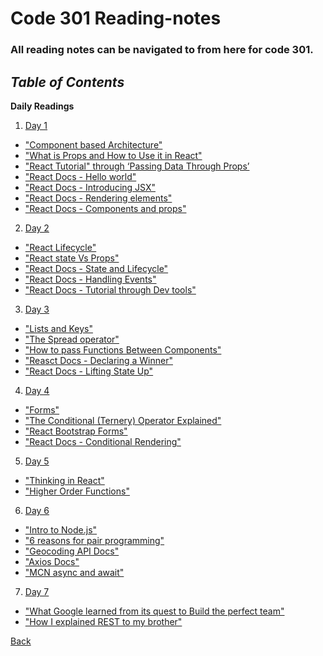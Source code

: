 # Code 301 Reading-notes

### All reading notes can be navigated to from here for code 301.

## ***Table of Contents***

**Daily Readings**

1. <a href="https://github.com/scottie-l/reading-notes/blob/main/reading-notes-301/class-01.md">Day 1</a>

- <a href = "https://www.tutorialspoint.com/software_architecture_design/component_based_architecture.htm">"Component based Architecture"</a>
- <a href = "https://itnext.io/what-is-props-and-how-to-use-it-in-react-da307f500da0">"What is Props and How to Use it in React"</a>
- <a href = "https://reactjs.org/tutorial/tutorial.html">"React Tutorial" through ‘Passing Data Through Props’</a>
- <a href = "https://reactjs.org/docs/hello-world.html">"React Docs - Hello world"</a>
- <a href = "https://reactjs.org/docs/introducing-jsx.html">"React Docs - Introducing JSX"</a>
- <a href = "https://reactjs.org/docs/rendering-elements.html">"React Docs - Rendering elements"</a>
- <a href = "https://reactjs.org/docs/components-and-props.html">"React Docs - Components and props"</a>

2. <a href="https://github.com/scottie-l/reading-notes/blob/main/reading-notes-301/class-02.md">Day 2</a>

- <a href = "https://medium.com/@joshuablankenshipnola/react-component-lifecycle-events-cb77e670a093">"React Lifecycle"</a>
- <a href = "https://www.youtube.com/watch?v=IYvD9oBCuJI">"React state Vs Props"</a>
- <a href = "https://reactjs.org/docs/state-and-lifecycle.html">"React Docs - State and Lifecycle"</a>
- <a href = "https://reactjs.org/docs/handling-events.html">"React Docs - Handling Events"</a>
- <a href = "https://reactjs.org/tutorial/tutorial.html">"React Docs - Tutorial through Dev tools"</a>

3. <a href="https://github.com/scottie-l/reading-notes/blob/main/reading-notes-301/class-03.md">Day 3</a>

- <a href = "https://reactjs.org/docs/lists-and-keys.html">"Lists and Keys"</a>
- <a href = "https://medium.com/coding-at-dawn/how-to-use-the-spread-operator-in-javascript-b9e4a8b06fab">"The Spread operator"</a>
- <a href = "https://www.youtube.com/watch?v=c05OL7XbwXU">"How to pass Functions Between Components"</a>
- <a href = "https://reactjs.org/tutorial/tutorial.html">"Reasct Docs - Declaring a Winner"</a>
- <a href = "https://reactjs.org/docs/lifting-state-up.html">"React Docs - Lifting State Up"</a>

4. <a href="https://github.com/scottie-l/reading-notes/blob/main/reading-notes-301/class-04.md">Day 4</a>

- <a href = "https://reactjs.org/docs/forms.html">"Forms"</a>
- <a href = "https://codeburst.io/javascript-the-conditional-ternary-operator-explained-cac7218beeff">"The Conditional (Ternery) Operator Explained"</a>
- <a href = "https://react-bootstrap.github.io/components/forms/">"React Bootstrap Forms"</a>
- <a href = "https://reactjs.org/docs/conditional-rendering.html">"React Docs - Conditional Rendering"</a>

5. <a href="https://github.com/scottie-l/reading-notes/blob/main/reading-notes-301/class-05.md">Day 5</a>

- <a href = "https://reactjs.org/docs/thinking-in-react.html">"Thinking in React"</a>
- <a href = "https://eloquentjavascript.net/05_higher_order.html#h_xxCc98lOBK">"Higher Order Functions"

6. <a href="https://github.com/scottie-l/reading-notes/blob/main/reading-notes-301/class-06.md">Day 6</a>

- <a href = "https://www.sitepoint.com/an-introduction-to-node-js/">"Intro to Node.js"</a>
- <a href = "https://www.codefellows.org/blog/6-reasons-for-pair-programming/">"6 reasons for pair programming"</a>
- <a href = "https://locationiq.com/">"Geocoding API Docs"</a>
- <a href = "https://www.npmjs.com/package/axios">"Axios Docs"</a>
- <a href = "https://developer.mozilla.org/en-US/docs/Learn/JavaScript/Asynchronous/Async_await">"MCN async and await"</a>


7. <a href="https://github.com/scottie-l/reading-notes/blob/main/reading-notes-301/class-07.md">Day 7</a>

- <a href = "https://www.nytimes.com/2016/02/28/magazine/what-google-learned-from-its-quest-to-build-the-perfect-team.html">"What Google learned from its quest to Build the perfect team"</a>
- <a href = "https://gist.github.com/brookr/5977550">"How I explained REST to my brother"</a>

<!-- 8. <a href="https://github.com/scottie-l/reading-notes/blob/main/reading-notes-301/class-08.md">Day 8</a>

9. <a href="https://github.com/scottie-l/reading-notes/blob/main/reading-notes-301/class-09.md">Day 9</a>

10. <a href="https://github.com/scottie-l/reading-notes/blob/main/reading-notes-301/class-10.md">Day106</a> -->

<a href = "https://github.com/scottie-l/reading-notes">Back</a>
